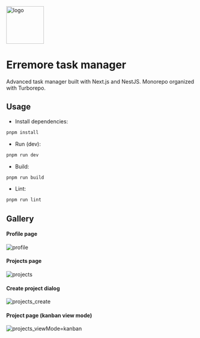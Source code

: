 <img alt="logo" width=100 src="https://github.com/user-attachments/assets/95b669a7-0b25-4380-8b6d-d4c1411e88cc" />

# Erremore task manager

Advanced task manager built with Next.js and NestJS. Monorepo organized with Turborepo.

## Usage

- Install dependencies:

```bash
pnpm install
```

- Run (dev):

```bash
pnpm run dev
```

- Build:

```bash
pnpm run build
```

- Lint:

```bash
pnpm run lint
```

## Gallery
#### Profile page
<img alt="profile" src="https://github.com/user-attachments/assets/068f8a73-8368-4389-ac82-f7121c293323" />

#### Projects page
<img alt="projects" src="https://github.com/user-attachments/assets/02fe5fe7-6859-46c4-a8ca-577950905510" />

#### Create project dialog
<img alt="projects_create" src="https://github.com/user-attachments/assets/c0ab9509-655e-4dfc-9459-7421de7d8225" />

#### Project page (kanban view mode)
<img alt="projects_viewMode=kanban" src="https://github.com/user-attachments/assets/bc274dd4-6ba9-4e4f-9be8-26db736837b4" />


